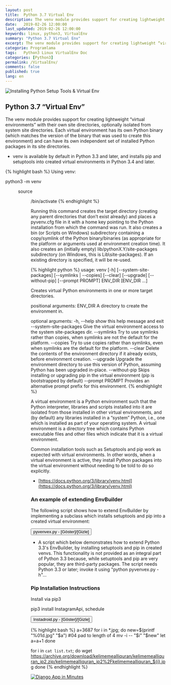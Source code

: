 ```yaml
---
layout: post
title:  Python 3.7 Virtual Env
description: The venv module provides support for creating lightweight “virtual environments” with their own site directories, optionally isolated from system site directories
date:   2019-02-26 12:00:00
last_updated: 2019-02-26 12:00:00
keywords: linux, python3, VirtualEnv
summary: "Python 3.7 Virtual Env"
excerpt: The venv module provides support for creating lightweight “virtual environments” with their own site directories, optionally isolated from system site directories
categorie: Programlama
tags:   Python3 Linux VirtualEnv Doc
categories: [Python3]
permalink: /VirtualEnv/
comments: false
published: true
lang: en
---
```

 
<link rel="stylesheet" href="https://maxcdn.bootstrapcdn.com/bootstrap/3.4.1/css/bootstrap.min.css">
<!-- Opsiyonel tema -->
<link rel="stylesheet" href="https://maxcdn.bootstrapcdn.com/bootstrap/3.4.1/css/bootstrap-theme.min.css">

![Installing Python Setup Tools & Virtual Env]({{base.url}}/images/venv/venv1.jpg)

## Python 3.7 “Virtual Env”
The venv module provides support for creating lightweight “virtual environments” with their own site directories, optionally isolated from system site directories. Each virtual environment has its own Python binary (which matches the version of the binary that was used to create this environment) and can have its own independent set of installed Python packages in its site directories.

- venv is available by default in Python 3.3 and later, and installs pip and setuptools into created virtual environments in Python 3.4 and later.

{% highlight bash %}
Using venv:

python3 -m venv <DIR>
source <DIR>/bin/activate
{% endhighlight %}

Running this command creates the target directory (creating any parent directories that don’t exist already) and places a pyvenv.cfg file in it with a home key pointing to the Python installation from which the command was run. It also creates a bin (or Scripts on Windows) subdirectory containing a copy/symlink of the Python binary/binaries (as appropriate for the platform or arguments used at environment creation time). It also creates an (initially empty) lib/pythonX.Y/site-packages subdirectory (on Windows, this is Lib\site-packages). If an existing directory is specified, it will be re-used.

{% highlight python %}
usage: venv [-h] [--system-site-packages] [--symlinks | --copies] [--clear]
            [--upgrade] [--without-pip] [--prompt PROMPT]
            ENV_DIR [ENV_DIR ...]

Creates virtual Python environments in one or more target directories.

positional arguments:
  ENV_DIR               A directory to create the environment in.

optional arguments:
  -h, --help            show this help message and exit
  --system-site-packages
                        Give the virtual environment access to the system
                        site-packages dir.
  --symlinks            Try to use symlinks rather than copies, when symlinks
                        are not the default for the platform.
  --copies              Try to use copies rather than symlinks, even when
                        symlinks are the default for the platform.
  --clear               Delete the contents of the environment directory if it
                        already exists, before environment creation.
  --upgrade             Upgrade the environment directory to use this version
                        of Python, assuming Python has been upgraded in-place.
  --without-pip         Skips installing or upgrading pip in the virtual
                        environment (pip is bootstrapped by default)
  --prompt PROMPT       Provides an alternative prompt prefix for this
                        environment.
{% endhighlight %}

A virtual environment is a Python environment such that the Python interpreter, libraries and scripts installed into it are isolated from those installed in other virtual environments, and (by default) any libraries installed in a “system” Python, i.e., one which is installed as part of your operating system.
A virtual environment is a directory tree which contains Python executable files and other files which indicate that it is a virtual environment.

Common installation tools such as Setuptools and pip work as expected with virtual environments. In other words, when a virtual environment is active, they install Python packages into the virtual environment without needing to be told to do so explicitly.


* [https://docs.python.org/3/library/venv.html](https://docs.python.org/3/library/venv.html)

### An example of extending EnvBuilder

The following script shows how to extend EnvBuilder by implementing a subclass which installs setuptools and pip into a created virtual environment:

<script>
function myFunction() {
    if (document.getElementById('id01').style.display === 'none') {
        document.getElementById('id01').style.display='block';
    } else {
        document.getElementById('id01').style.display='none';
    }
}
</script>


<button  onclick="myFunction()">pyvenvex.py - [Göster]/[Gizle]</button> 

<div id="id01" style="display:none">

 {% highlight python  linenos=table %}

#
# Copyright (C) 2013 Vinay Sajip. New BSD License.
#
import os
import os.path
from subprocess import Popen, PIPE
import sys
from threading import Thread
from urllib.parse import urlparse
from urllib.request import urlretrieve
import venv

class ExtendedEnvBuilder(venv.EnvBuilder):
    """
    This builder installs setuptools and pip so that you can pip or
    easy_install other packages into the created environment.

    :param nodist: If True, setuptools and pip are not installed into the
                   created environment.
    :param nopip: If True, pip is not installed into the created
                  environment.
    :param progress: If setuptools or pip are installed, the progress of the
                     installation can be monitored by passing a progress
                     callable. If specified, it is called with two
                     arguments: a string indicating some progress, and a
                     context indicating where the string is coming from.
                     The context argument can have one of three values:
                     'main', indicating that it is called from virtualize()
                     itself, and 'stdout' and 'stderr', which are obtained
                     by reading lines from the output streams of a subprocess
                     which is used to install the app.

                     If a callable is not specified, default progress
                     information is output to sys.stderr.
    """

    def __init__(self, *args, **kwargs):
        self.nodist = kwargs.pop('nodist', False)
        self.nopip = kwargs.pop('nopip', False)
        self.progress = kwargs.pop('progress', None)
        self.verbose = kwargs.pop('verbose', False)
        super().__init__(*args, **kwargs)

    def post_setup(self, context):
        """
        Set up any packages which need to be pre-installed into the
        environment being created.

        :param context: The information for the environment creation request
                        being processed.
        """
        os.environ['VIRTUAL_ENV'] = context.env_dir
        if not self.nodist:
            self.install_setuptools(context)
        # Can't install pip without setuptools
        if not self.nopip and not self.nodist:
            self.install_pip(context)

    def reader(self, stream, context):
        """
        Read lines from a subprocess' output stream and either pass to a progress
        callable (if specified) or write progress information to sys.stderr.
        """
        progress = self.progress
        while True:
            s = stream.readline()
            if not s:
                break
            if progress is not None:
                progress(s, context)
            else:
                if not self.verbose:
                    sys.stderr.write('.')
                else:
                    sys.stderr.write(s.decode('utf-8'))
                sys.stderr.flush()
        stream.close()

    def install_script(self, context, name, url):
        _, _, path, _, _, _ = urlparse(url)
        fn = os.path.split(path)[-1]
        binpath = context.bin_path
        distpath = os.path.join(binpath, fn)
        # Download script into the env's binaries folder
        urlretrieve(url, distpath)
        progress = self.progress
        if self.verbose:
            term = '\n'
        else:
            term = ''
        if progress is not None:
            progress('Installing %s ...%s' % (name, term), 'main')
        else:
            sys.stderr.write('Installing %s ...%s' % (name, term))
            sys.stderr.flush()
        # Install in the env
        args = [context.env_exe, fn]
        p = Popen(args, stdout=PIPE, stderr=PIPE, cwd=binpath)
        t1 = Thread(target=self.reader, args=(p.stdout, 'stdout'))
        t1.start()
        t2 = Thread(target=self.reader, args=(p.stderr, 'stderr'))
        t2.start()
        p.wait()
        t1.join()
        t2.join()
        if progress is not None:
            progress('done.', 'main')
        else:
            sys.stderr.write('done.\n')
        # Clean up - no longer needed
        os.unlink(distpath)

    def install_setuptools(self, context):
        """
        Install setuptools in the environment.

        :param context: The information for the environment creation request
                        being processed.
        """
        url = 'https://bitbucket.org/pypa/setuptools/downloads/ez_setup.py'
        self.install_script(context, 'setuptools', url)
        # clear up the setuptools archive which gets downloaded
        pred = lambda o: o.startswith('setuptools-') and o.endswith('.tar.gz')
        files = filter(pred, os.listdir(context.bin_path))
        for f in files:
            f = os.path.join(context.bin_path, f)
            os.unlink(f)

    def install_pip(self, context):
        """
        Install pip in the environment.

        :param context: The information for the environment creation request
                        being processed.
        """
        url = 'https://raw.github.com/pypa/pip/master/contrib/get-pip.py'
        self.install_script(context, 'pip', url)

def main(args=None):
    compatible = True
    if sys.version_info < (3, 3):
        compatible = False
    elif not hasattr(sys, 'base_prefix'):
        compatible = False
    if not compatible:
        raise ValueError('This script is only for use with '
                         'Python 3.3 or later')
    else:
        import argparse

        parser = argparse.ArgumentParser(prog=__name__,
                                         description='Creates virtual Python '
                                                     'environments in one or '
                                                     'more target '
                                                     'directories.')
        parser.add_argument('dirs', metavar='ENV_DIR', nargs='+',
                            help='A directory to create the environment in.')
        parser.add_argument('--no-setuptools', default=False,
                            action='store_true', dest='nodist',
                            help="Don't install setuptools or pip in the "
                                 "virtual environment.")
        parser.add_argument('--no-pip', default=False,
                            action='store_true', dest='nopip',
                            help="Don't install pip in the virtual "
                                 "environment.")
        parser.add_argument('--system-site-packages', default=False,
                            action='store_true', dest='system_site',
                            help='Give the virtual environment access to the '
                                 'system site-packages dir.')
        if os.name == 'nt':
            use_symlinks = False
        else:
            use_symlinks = True
        parser.add_argument('--symlinks', default=use_symlinks,
                            action='store_true', dest='symlinks',
                            help='Try to use symlinks rather than copies, '
                                 'when symlinks are not the default for '
                                 'the platform.')
        parser.add_argument('--clear', default=False, action='store_true',
                            dest='clear', help='Delete the contents of the '
                                               'environment directory if it '
                                               'already exists, before '
                                               'environment creation.')
        parser.add_argument('--upgrade', default=False, action='store_true',
                            dest='upgrade', help='Upgrade the environment '
                                               'directory to use this version '
                                               'of Python, assuming Python '
                                               'has been upgraded in-place.')
        parser.add_argument('--verbose', default=False, action='store_true',
                            dest='verbose', help='Display the output '
                                               'from the scripts which '
                                               'install setuptools and pip.')
        options = parser.parse_args(args)
        if options.upgrade and options.clear:
            raise ValueError('you cannot supply --upgrade and --clear together.')
        builder = ExtendedEnvBuilder(system_site_packages=options.system_site,
                                       clear=options.clear,
                                       symlinks=options.symlinks,
                                       upgrade=options.upgrade,
                                       nodist=options.nodist,
                                       nopip=options.nopip,
                                       verbose=options.verbose)
        for d in options.dirs:
            builder.create(d)

if __name__ == '__main__':
    rc = 1
    try:
        main()
        rc = 0
    except Exception as e:
        print('Error: %s' % e, file=sys.stderr)
    sys.exit(rc)
{% endhighlight %}
</div>

- A script which below demonstrates how to extend Python 3.3's EnvBuilder, by installing setuptools and pip in created venvs. This functionality is not provided as an integral part of Python 3.3 because, while setuptools and pip are very popular, they are third-party packages. The script needs Python 3.3 or later; invoke it using "python pyvenvex.py -h"…

### Pip Installation Instructions

Install via pip3

pip3 install InstagramApi, schedule

<script>
function myFunction2() {
    if (document.getElementById('id02').style.display === 'none') {
        document.getElementById('id02').style.display='block';
    } else {
        document.getElementById('id02').style.display='none';
    }
}
</script>

<button  onclick="myFunction2()">Instadroid.py - [Göster]/[Gizle]</button> 

<div id="id02" style="display:none">

 {% highlight python  linenos=table %}
#Instadroid.py for testing auto-post and scheduling post via python

#import
from InstagramAPI import InstagramAPI # Instagram API -> https://github.com/LevPasha/Instagram-API-python
from random import randint # random number for random picture
import schedule # Schedule -> https://github.com/dbader/schedule
import time
import os 

#login
usr = "jeruselam.github.io" # username
pwd = "20552055v!Vv"    # password
API = InstagramAPI(usr,pwd)
API.login() # login

#caption#istanbullovers #tagsforhearts #igistanbul #instagramTurkiye #instagramtr #istanbullife #igturkey #istanbullove #instagramturkey #eskisehir #istanbuldayasam #denizli #tr #lifeinism #alanya #TC #samsun #eskişehir #gaziantep #mersin #adana #konya #trabzon #ankara #turkey #turkiye #izmir #bursa #antalya #bodrum 
caption = ""

def random_picture(): # we require you to rename your picture as number :3
     pic = randint(1,3288) # random number 1 - 3
     auto_post(pic)
     
def auto_post(pic):
    picname = str(pic)+".jpg" # picture name
    strcon = r'/picture' # concat picture directory
    def_path = os.getcwd()+strcon # get current directory
    photo_path = def_path+"/"+picname
    API.uploadPhoto(photo_path, caption)
    
schedule.every(59).minutes.do(random_picture) # every ? minutes
#schedule.every(4).hours.do(random_picture) # every ? hours

while True:
    schedule.run_pending() # waiting for schedule
    time.sleep(9) # countdown 1 second
{% endhighlight %}
</div>

{% highlight bash %}
a=3687
for i in *.jpg; do
  new=$(printf "%01d.jpg" "$a") #04 pad to length of 4
  mv -i -- "$i" "$new"
  let a=a+1
done


for i in `cat list.txt`; do
  wget https://archive.org/download/kelimemealliquran/kelimemealliquran_jp2.zip/kelimemealliquran_jp2%2Fkelimemealliquran_${i}.jpg
done
{% endhighlight %}

[![Django App in Minutes]({{base.url}}/images/venv/venv2.jpg)](https://vdemir.github.io/Django_App)



<script src="https://ajax.googleapis.com/ajax/libs/jquery/1.12.4/jquery.min.js"></script> 
<script src="https://maxcdn.bootstrapcdn.com/bootstrap/3.4.1/js/bootstrap.min.js"></script>








